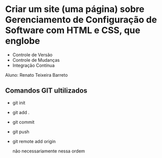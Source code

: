 # Criar um site (uma página) sobre Gerenciamento de Configuração de Software com HTML e CSS, que englobe
-  Controle de Versão
-  Controle de Mudanças
-  Integração Contínua

Aluno: Renato Teixeira Barreto

## Comandos GIT ultilizados

- git init
- git add .
- git commit
- git push
- git remote add origin

  não necessariamente nessa ordem
